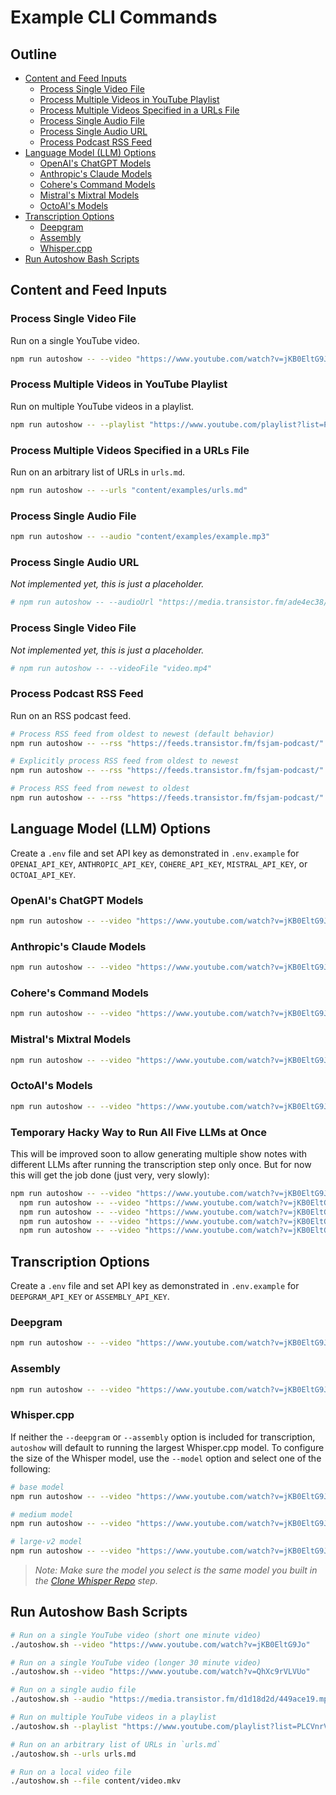 # Example CLI Commands

## Outline

- [Content and Feed Inputs](#content-and-feed-inputs)
  - [Process Single Video File](#process-single-video-file)
  - [Process Multiple Videos in YouTube Playlist](#process-multiple-videos-in-youtube-playlist)
  - [Process Multiple Videos Specified in a URLs File](#process-multiple-videos-specified-in-a-urls-file)
  - [Process Single Audio File](#process-single-audio-file)
  - [Process Single Audio URL](#process-single-audio-url)
  - [Process Podcast RSS Feed](#process-podcast-rss-feed)
- [Language Model (LLM) Options](#language-model-llm-options)
  - [OpenAI's ChatGPT Models](#openais-chatgpt-models)
  - [Anthropic's Claude Models](#anthropics-claude-models)
  - [Cohere's Command Models](#coheres-command-models)
  - [Mistral's Mixtral Models](#mistrals-mixtral-models)
  - [OctoAI's Models](#octoais-models)
- [Transcription Options](#transcription-options)
  - [Deepgram](#deepgram)
  - [Assembly](#assembly)
  - [Whisper.cpp](#whispercpp)
- [Run Autoshow Bash Scripts](#run-autoshow-bash-scripts)

## Content and Feed Inputs

### Process Single Video File

Run on a single YouTube video.

```bash
npm run autoshow -- --video "https://www.youtube.com/watch?v=jKB0EltG9Jo"
```

### Process Multiple Videos in YouTube Playlist

Run on multiple YouTube videos in a playlist.

```bash
npm run autoshow -- --playlist "https://www.youtube.com/playlist?list=PLCVnrVv4KhXMh4DQBigyvHSRTf2CSj129"
```

### Process Multiple Videos Specified in a URLs File

Run on an arbitrary list of URLs in `urls.md`.

```bash
npm run autoshow -- --urls "content/examples/urls.md"
```

### Process Single Audio File

```bash
npm run autoshow -- --audio "content/examples/example.mp3"
```

### Process Single Audio URL

_Not implemented yet, this is just a placeholder._

```bash
# npm run autoshow -- --audioUrl "https://media.transistor.fm/ade4ec38/cdf2e8ef.mp3"
```

### Process Single Video File

_Not implemented yet, this is just a placeholder._

```bash
# npm run autoshow -- --videoFile "video.mp4"
```

### Process Podcast RSS Feed

Run on an RSS podcast feed.

```bash
# Process RSS feed from oldest to newest (default behavior)
npm run autoshow -- --rss "https://feeds.transistor.fm/fsjam-podcast/"

# Explicitly process RSS feed from oldest to newest
npm run autoshow -- --rss "https://feeds.transistor.fm/fsjam-podcast/" --oldest

# Process RSS feed from newest to oldest
npm run autoshow -- --rss "https://feeds.transistor.fm/fsjam-podcast/" --newest
```

## Language Model (LLM) Options

Create a `.env` file and set API key as demonstrated in `.env.example` for `OPENAI_API_KEY`, `ANTHROPIC_API_KEY`, `COHERE_API_KEY`, `MISTRAL_API_KEY`, or `OCTOAI_API_KEY`.

### OpenAI's ChatGPT Models

```bash
npm run autoshow -- --video "https://www.youtube.com/watch?v=jKB0EltG9Jo" --chatgpt
```

### Anthropic's Claude Models

```bash
npm run autoshow -- --video "https://www.youtube.com/watch?v=jKB0EltG9Jo" --claude
```

### Cohere's Command Models

```bash
npm run autoshow -- --video "https://www.youtube.com/watch?v=jKB0EltG9Jo" --cohere
```

### Mistral's Mixtral Models

```bash
npm run autoshow -- --video "https://www.youtube.com/watch?v=jKB0EltG9Jo" --mistral
```

### OctoAI's Models

```bash
npm run autoshow -- --video "https://www.youtube.com/watch?v=jKB0EltG9Jo" --octo
```

### Temporary Hacky Way to Run All Five LLMs at Once

This will be improved soon to allow generating multiple show notes with different LLMs after running the transcription step only once. But for now this will get the job done (just very, very slowly):

```bash
npm run autoshow -- --video "https://www.youtube.com/watch?v=jKB0EltG9Jo" --chatgpt && rm content/2023-09-10-jKB0EltG9Jo.md && \
  npm run autoshow -- --video "https://www.youtube.com/watch?v=jKB0EltG9Jo" --claude && rm content/2023-09-10-jKB0EltG9Jo.md && \
  npm run autoshow -- --video "https://www.youtube.com/watch?v=jKB0EltG9Jo" --cohere && rm content/2023-09-10-jKB0EltG9Jo.md && \
  npm run autoshow -- --video "https://www.youtube.com/watch?v=jKB0EltG9Jo" --mistral && rm content/2023-09-10-jKB0EltG9Jo.md && \
  npm run autoshow -- --video "https://www.youtube.com/watch?v=jKB0EltG9Jo" --octo
```

## Transcription Options

Create a `.env` file and set API key as demonstrated in `.env.example` for `DEEPGRAM_API_KEY` or `ASSEMBLY_API_KEY`.

### Deepgram

```bash
npm run autoshow -- --video "https://www.youtube.com/watch?v=jKB0EltG9Jo" --deepgram
```

### Assembly

```bash
npm run autoshow -- --video "https://www.youtube.com/watch?v=jKB0EltG9Jo" --assembly
```

### Whisper.cpp

If neither the `--deepgram` or `--assembly` option is included for transcription, `autoshow` will default to running the largest Whisper.cpp model. To configure the size of the Whisper model, use the `--model` option and select one of the following:

```bash
# base model
npm run autoshow -- --video "https://www.youtube.com/watch?v=jKB0EltG9Jo" -m base

# medium model
npm run autoshow -- --video "https://www.youtube.com/watch?v=jKB0EltG9Jo" -m medium

# large-v2 model
npm run autoshow -- --video "https://www.youtube.com/watch?v=jKB0EltG9Jo" -m large
```

> _Note: Make sure the model you select is the same model you built in the [Clone Whisper Repo](#clone-whisper-repo) step._

## Run Autoshow Bash Scripts

```bash
# Run on a single YouTube video (short one minute video)
./autoshow.sh --video "https://www.youtube.com/watch?v=jKB0EltG9Jo"

# Run on a single YouTube video (longer 30 minute video)
./autoshow.sh --video "https://www.youtube.com/watch?v=QhXc9rVLVUo"

# Run on a single audio file
./autoshow.sh --audio "https://media.transistor.fm/d1d18d2d/449ace19.mp3"

# Run on multiple YouTube videos in a playlist
./autoshow.sh --playlist "https://www.youtube.com/playlist?list=PLCVnrVv4KhXMh4DQBigyvHSRTf2CSj129"

# Run on an arbitrary list of URLs in `urls.md`
./autoshow.sh --urls urls.md

# Run on a local video file
./autoshow.sh --file content/video.mkv
```